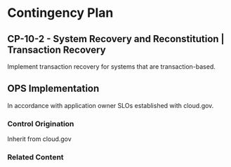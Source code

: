 # Contingency Plan
## CP-10-2 - System Recovery and Reconstitution | Transaction Recovery

Implement transaction recovery for systems that are transaction-based.

## OPS Implementation

In accordance with application owner SLOs established with cloud.gov.

### Control Origination

Inherit from cloud.gov

### Related Content
